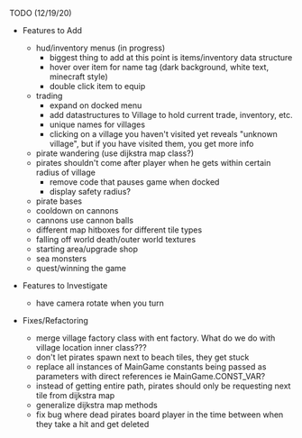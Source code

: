 TODO (12/19/20)
- Features to Add
    - hud/inventory menus (in progress)
        - biggest thing to add at this point is items/inventory data structure
        - hover over item for name tag (dark background, white text, minecraft style)
        - double click item to equip
    - trading 
        - expand on docked menu
        - add datastructures to Village to hold current trade, inventory, etc.
        - unique names for villages
        - clicking on a village you haven't visited yet reveals "unknown village", but if you have visited them, you get more info
    - pirate wandering (use dijkstra map class?)
    - pirates shouldn't come after player when he gets within certain radius of village
        - remove code that pauses game when docked
        - display safety radius?
    - pirate bases
    - cooldown on cannons
    - cannons use cannon balls
    - different map hitboxes for different tile types
    - falling off world death/outer world textures
    - starting area/upgrade shop
    - sea monsters
    - quest/winning the game
    
- Features to Investigate
    - have camera rotate when you turn

- Fixes/Refactoring
    - merge village factory class with ent factory. What do we do with village location inner class???
    - don't let pirates spawn next to beach tiles, they get stuck
    - replace all instances of MainGame constants being passed as parameters with direct references ie MainGame.CONST_VAR?
    - instead of getting entire path, pirates should only be requesting next tile from dijkstra map
    - generalize dijkstra map methods
    - fix bug where dead pirates board player in the time between when they take a hit and get deleted
